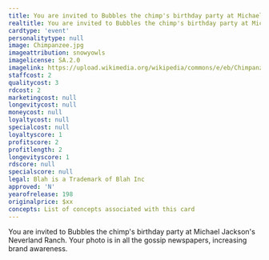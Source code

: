 ```yaml
---
title: You are invited to Bubbles the chimp's birthday party at Michael Jackson's Neverland
realtitle: You are invited to Bubbles the chimp's birthday party at Michael Jackson's Neverland
cardtype: 'event'
personalitytype: null
image: Chimpanzee.jpg
imageattribution: snowyowls
imagelicense: SA.2.0
imagelink: https://upload.wikimedia.org/wikipedia/commons/e/eb/Chimpanzee.jpg
staffcost: 2
qualitycost: 3
rdcost: 2
marketingcost: null
longevitycost: null
moneycost: null
loyaltycost: null
specialcost: null
loyaltyscore: 1
profitscore: 2
profitlength: 2
longevityscore: 1
rdscore: null
specialscore: null
legal: Blah is a Trademark of Blah Inc
approved: 'N'
yearofrelease: 198
originalprice: $xx
concepts: List of concepts associated with this card
---
```


You are invited to Bubbles the chimp's birthday party at Michael Jackson's Neverland Ranch. Your photo is in all the gossip newspapers, increasing brand awareness.
